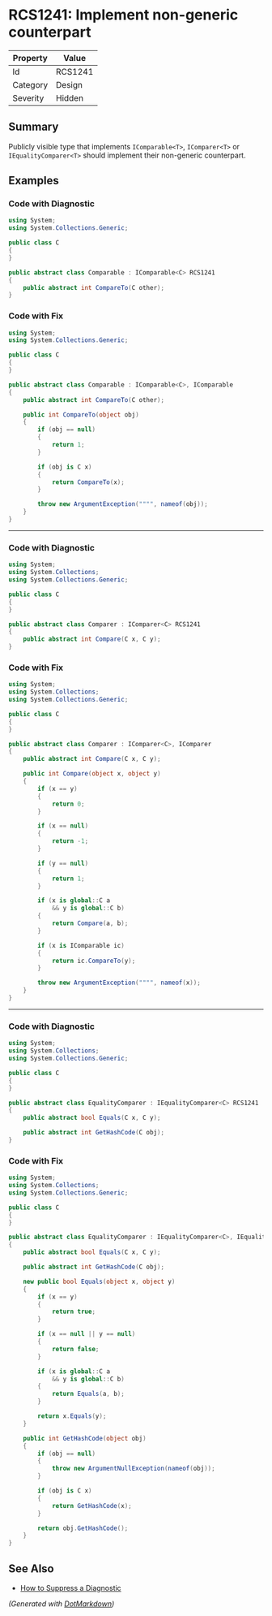 # RCS1241: Implement non\-generic counterpart

| Property | Value   |
| -------- | ------- |
| Id       | RCS1241 |
| Category | Design  |
| Severity | Hidden  |

## Summary

Publicly visible type that implements `IComparable<T>`, `IComparer<T>` or `IEqualityComparer<T>` should implement their non-generic counterpart.

## Examples

### Code with Diagnostic

```csharp
using System;
using System.Collections.Generic;

public class C
{
}

public abstract class Comparable : IComparable<C> RCS1241
{
    public abstract int CompareTo(C other);
}
```

### Code with Fix

```csharp
using System;
using System.Collections.Generic;

public class C
{
}

public abstract class Comparable : IComparable<C>, IComparable
{
    public abstract int CompareTo(C other);

    public int CompareTo(object obj)
    {
        if (obj == null)
        {
            return 1;
        }

        if (obj is C x)
        {
            return CompareTo(x);
        }

        throw new ArgumentException("""", nameof(obj));
    }
}
```

- - -

### Code with Diagnostic

```csharp
using System;
using System.Collections;
using System.Collections.Generic;

public class C
{
}

public abstract class Comparer : IComparer<C> RCS1241
{
    public abstract int Compare(C x, C y);
}
```

### Code with Fix

```csharp
using System;
using System.Collections;
using System.Collections.Generic;

public class C
{
}

public abstract class Comparer : IComparer<C>, IComparer
{
    public abstract int Compare(C x, C y);

    public int Compare(object x, object y)
    {
        if (x == y)
        {
            return 0;
        }

        if (x == null)
        {
            return -1;
        }

        if (y == null)
        {
            return 1;
        }

        if (x is global::C a
            && y is global::C b)
        {
            return Compare(a, b);
        }

        if (x is IComparable ic)
        {
            return ic.CompareTo(y);
        }

        throw new ArgumentException("""", nameof(x));
    }
}
```

- - -

### Code with Diagnostic

```csharp
using System;
using System.Collections;
using System.Collections.Generic;

public class C
{
}

public abstract class EqualityComparer : IEqualityComparer<C> RCS1241
{
    public abstract bool Equals(C x, C y);

    public abstract int GetHashCode(C obj);
}
```

### Code with Fix

```csharp
using System;
using System.Collections;
using System.Collections.Generic;

public class C
{
}

public abstract class EqualityComparer : IEqualityComparer<C>, IEqualityComparer
{
    public abstract bool Equals(C x, C y);

    public abstract int GetHashCode(C obj);

    new public bool Equals(object x, object y)
    {
        if (x == y)
        {
            return true;
        }

        if (x == null || y == null)
        {
            return false;
        }

        if (x is global::C a
            && y is global::C b)
        {
            return Equals(a, b);
        }

        return x.Equals(y);
    }

    public int GetHashCode(object obj)
    {
        if (obj == null)
        {
            throw new ArgumentNullException(nameof(obj));
        }

        if (obj is C x)
        {
            return GetHashCode(x);
        }

        return obj.GetHashCode();
    }
}
```

## See Also

* [How to Suppress a Diagnostic](../HowToConfigureAnalyzers.md#how-to-suppress-a-diagnostic)


*\(Generated with [DotMarkdown](http://github.com/JosefPihrt/DotMarkdown)\)*